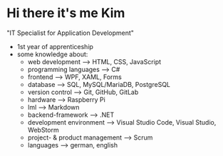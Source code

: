 # Hi there it's me Kim

"IT Specialist for Application Development"

- 1st year of apprenticeship
- some knowledge about:
  - web development --> HTML, CSS, JavaScript
  - programming languages --> C#
  - frontend --> WPF, XAML, Forms
  - database --> SQL, MySQL/MariaDB, PostgreSQL
  - version control --> Git, GitHub, GitLab
  - hardware --> Raspberry Pi
  - lml --> Markdown
  - backend-framework --> .NET
  - development environment --> Visual Studio Code, Visual Studio, WebStorm
  - project- & product management --> Scrum
  - languages --> german, english
